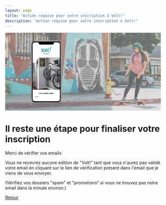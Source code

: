 ```yaml
---
layout: page
title: "Action requise pour votre inscription à Volt!"
description: "Action requise pour votre inscription à Volt!"
---
```


<img src="/assets/images/projets/ext-7.png" alt="Volt!" />

# Il reste une étape pour finaliser votre inscription

Merci de vérifier vos emails

Vous ne recevrez aucune edition de "Volt!" tant que vous n'aurez pas validé votre email en cliquant sur le lien de vérification présent dans l'email que je viens de vous envoyer.

(Vérifiez vos dossiers "spam" et "promotions" si vous ne trouvez pas notre email dans la minute environ.)

<a href="{{ site.url }}" class="btn btn-outline-dark rounded-0 my-5"><span class="icon icon--arrow-left"></span>Retour</a>
